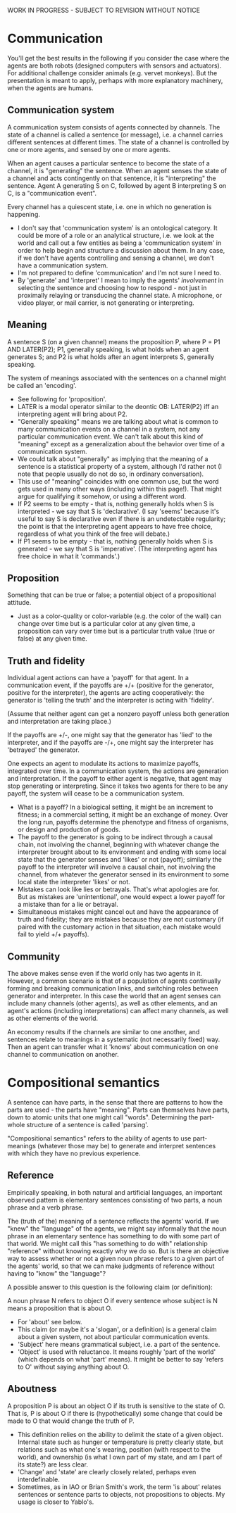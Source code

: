 WORK IN PROGRESS - SUBJECT TO REVISION WITHOUT NOTICE

# Communication

You'll get the best results in the following if you consider the case where the agents are both robots (designed computers with sensors and actuators). For additional challenge consider animals (e.g. vervet monkeys). But the presentation is meant to apply, perhaps with more explanatory machinery, when the agents are humans.

## Communication system

A communication system consists of agents connected by channels.  The state of a channel is called a sentence (or message), i.e. a channel carries different sentences at different times.  The state of a channel is controlled by one or more agents, and sensed by one or more agents.

When an agent causes a particular sentence to become the state of a channel, it is "generating" the sentence.  When an agent senses the state of a channel and acts contingently on that sentence, it is "interpreting" the sentence.  Agent A generating S on C, followed by agent B interpreting S on C, is a "communication event".

Every channel has a quiescent state, i.e. one in which no generation is happening.

* I don't say that 'communication system' is an ontological category. It could be more of a role or an analytical structure, i.e. we look at the world and call out a few entities as being a 'communication system' in order to help begin and structure a discussion about them.  In any case, if we don't have agents controlling and sensing a channel, we don't have a communication system.
* I'm not prepared to define 'communication' and I'm not sure I need to.
* By 'generate' and 'interpret' I mean to imply the agents' _involvement_ in selecting the sentence and choosing how to respond - not just in proximally relaying or transducing the channel state.  A microphone, or video player, or mail carrier, is not generating or interpreting.

## Meaning

A sentence S (on a given channel) means the proposition P, where P = P1 AND LATER(P2); P1, generally speaking, is what holds when an agent generates S; and P2 is what holds after an agent interprets S, generally speaking.

The system of meanings associated with the sentences on a channel might be called an 'encoding'.

* See following for 'proposition'.
* LATER is a modal operator similar to the deontic OB: LATER(P2) iff an interpreting agent will bring about P2.
* "Generally speaking" means we are talking about what is common to many communication events on a channel in a system, not any particular communication event.  We can't talk about this kind of "meaning" except as a generalization about the behavior over time of a communication system.
* We could talk about "generally" as implying that the meaning of a sentence is a statistical property of a system, although I'd rather not (I note that people usually do not do so, in ordinary conversation).
* This use of "meaning" coincides with one common use, but the word gets used in many other ways (including within this page!).  That might argue for qualifying it somehow, or using a different word.
* If P2 seems to be empty - that is, nothing generally holds when S is interpreted - we say that S is 'declarative'.  (I say 'seems' because it's useful to say S is declarative even if there is an undetectable regularity; the point is that the interpreting agent appears to have free choice, regardless of what you think of the free will debate.)
* If P1 seems to be empty - that is, nothing generally holds when S is generated - we say that S is 'imperative'.  (The interpreting agent has free choice in what it 'commands'.)

## Proposition

Something that can be true or false; a potential object of a propositional attitude.

* Just as a color-quality or color-variable (e.g. the color of the wall) can change over time but is a particular color at any given time, a proposition can vary over time but is a particular truth value (true or false) at any given time.

## Truth and fidelity

Individual agent actions can have a 'payoff' for that agent. In a communication event, if the payoffs are +/+ (positive for the generator, positive for the interpreter), the agents are acting cooperatively: the generator is 'telling the truth' and the interpreter is acting with 'fidelity'.

(Assume that neither agent can get a nonzero payoff unless both generation and interpretation are taking place.)

If the payoffs are +/-, one might say that the generator has 'lied' to the interpreter, and if the payoffs are -/+, one might say the interpreter has 'betrayed' the generator.

One expects an agent to modulate its actions to maximize payoffs, integrated over time. In a communication system, the actions are generation and interpretation.  If the payoff to either agent is negative, that agent may stop generating or interpreting.  Since it takes two agents for there to be any payoff, the system will cease to be a communication system.

* What is a payoff?  In a biological setting, it might be an increment to fitness; in a commercial setting, it might be an exchange of money.  Over the long run, payoffs determine the phenotype and fitness of organisms, or design and production of goods.
* The payoff to the generator is going to be indirect through a causal chain, not involving the channel, beginning with whatever change the interpreter brought about to its environment and ending with some local state that the generator senses and 'likes' or not (payoff); similarly the payoff to the interpreter will involve a causal chain, not involving the channel, from whatever the generator sensed in its environment to some local state the interpreter 'likes' or not.
* Mistakes can look like lies or betrayals. That's what apologies are for. But as mistakes are 'unintentional', one would expect a lower payoff for a mistake than for a lie or betrayal.
* Simultaneous mistakes might cancel out and have the appearance of truth and fidelity; they are mistakes because they are not customary (if paired with the customary action in that situation, each mistake would fail to yield +/+ payoffs).

## Community

The above makes sense even if the world only has two agents in it.  However, a common scenario is that of a population of agents continually forming and breaking communication links, and switching roles between generator and interpreter.  In this case the world that an agent senses can include many channels (other agents), as well as other elements, and an agent's actions (including interpretations) can affect many channels, as well as other elements of the world.

An economy results if the channels are similar to one another, and sentences relate to meanings in a systematic (not necessarily fixed) way.  Then an agent can transfer what it 'knows' about communication on one channel to communication on another.


# Compositional semantics

A sentence can have parts, in the sense that there are patterns to how the parts are used - the parts have "meaning".  Parts can themselves have parts, down to atomic units that one might call "words". Determining the part-whole structure of a sentence is called 'parsing'.

"Compositional semantics" refers to the ability of agents to use part-meanings (whatever those may be) to generate and interpret sentences with which they have no previous experience.


## Reference

Empirically speaking, in both natural and artificial languages, an important observed pattern is elementary sentences consisting of two parts, a noun phrase and a verb phrase.

The (truth of the) meaning of a sentence reflects the agents' world.  If we "knew" the "language" of the agents, we might say informally that the noun phrase in an elementary sentence has something to do with some part of that world.  We might call this "has something to do with" relationship "reference" without knowing exactly why we do so. But is there an objective way to assess whether or not a given noun phrase refers to a given part of the agents' world, so that we can make judgments of reference without having to "know" the "language"?

A possible answer to this question is the following claim (or definition):

A noun phrase N refers to object O if every sentence whose subject is N means a proposition that is about O.

* For 'about' see below.
* This claim (or maybe it's a 'slogan', or a definition) is a general claim about a given system, not about particular communication events.
* 'Subject' here means grammatical subject, i.e. a part of the sentence.
* 'Object' is used with reluctance. It means roughly 'part of the world' (which depends on what 'part' means). It might be better to say 'refers to O' without saying anything about O.

## Aboutness

A proposition P is about an object O if its truth is sensitive to the state of O.  That is, P is about O if there is (hypothetically) some change that could be made to O that would change the truth of P.

* This definition relies on the ability to delimit the state of a given object.  Internal state such as hunger or temperature is pretty clearly state, but relations such as what one's wearing, position (with respect to the world), and ownership (is what I own part of my state, and am I part of its state?) are less clear.
* 'Change' and 'state' are clearly closely related, perhaps even interdefinable.
* Sometimes, as in IAO or Brian Smith's work, the term 'is about' relates sentences or sentence parts to objects, not propositions to objects.  My usage is closer to Yablo's.

